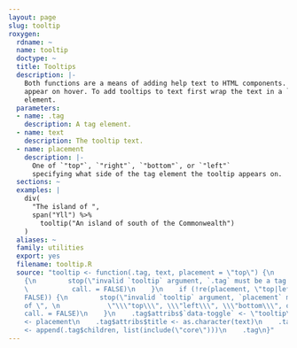 ```yaml
---
layout: page
slug: tooltip
roxygen:
  rdname: ~
  name: tooltip
  doctype: ~
  title: Tooltips
  description: |-
    Both functions are a means of adding help text to HTML components. Tooltips
    appear on hover. To add tooltips to text first wrap the text in a `span()` tag
    element.
  parameters:
  - name: .tag
    description: A tag element.
  - name: text
    description: The tooltip text.
  - name: placement
    description: |-
      One of `"top"`, `"right"`, `"bottom"`, or `"left"`
      specifying what side of the tag element the tooltip appears on.
  sections: ~
  examples: |
    div(
      "The island of ",
      span("Yll") %>%
        tooltip("An island of south of the Commonwealth")
    )
  aliases: ~
  family: utilities
  export: yes
  filename: tooltip.R
  source: "tooltip <- function(.tag, text, placement = \"top\") {\n    if (!is_tag(.tag))
    {\n        stop(\"invalid `tooltip` argument, `.tag` must be a tag object\", \n
    \           call. = FALSE)\n    }\n    if (!re(placement, \"top|left|bottom|right\",
    FALSE)) {\n        stop(\"invalid `tooltip` argument, `placement` must be one
    of \", \n            \"\\\"top\\\", \\\"left\\\", \\\"bottom\\\", or \\\"right\\\"\",
    call. = FALSE)\n    }\n    .tag$attribs$`data-toggle` <- \"tooltip\"\n    .tag$attribs$`data-placement`
    <- placement\n    .tag$attribs$title <- as.character(text)\n    .tag$children
    <- append(.tag$children, list(include(\"core\")))\n    .tag\n}"
---
```

